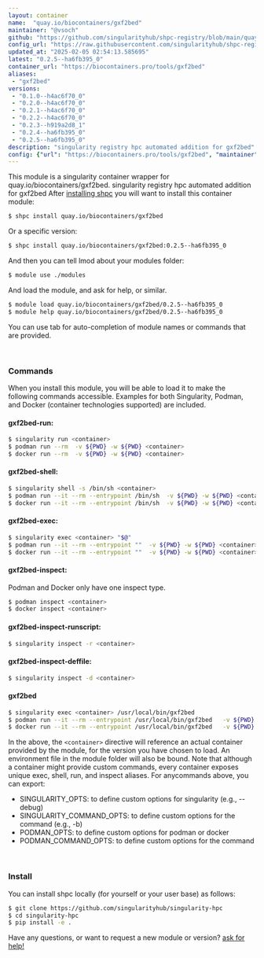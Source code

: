 ```yaml
---
layout: container
name:  "quay.io/biocontainers/gxf2bed"
maintainer: "@vsoch"
github: "https://github.com/singularityhub/shpc-registry/blob/main/quay.io/biocontainers/gxf2bed/container.yaml"
config_url: "https://raw.githubusercontent.com/singularityhub/shpc-registry/main/quay.io/biocontainers/gxf2bed/container.yaml"
updated_at: "2025-02-05 02:54:13.585695"
latest: "0.2.5--ha6fb395_0"
container_url: "https://biocontainers.pro/tools/gxf2bed"
aliases:
 - "gxf2bed"
versions:
 - "0.1.0--h4ac6f70_0"
 - "0.2.0--h4ac6f70_0"
 - "0.2.1--h4ac6f70_0"
 - "0.2.2--h4ac6f70_0"
 - "0.2.3--h919a2d8_1"
 - "0.2.4--ha6fb395_0"
 - "0.2.5--ha6fb395_0"
description: "singularity registry hpc automated addition for gxf2bed"
config: {"url": "https://biocontainers.pro/tools/gxf2bed", "maintainer": "@vsoch", "description": "singularity registry hpc automated addition for gxf2bed", "latest": {"0.2.5--ha6fb395_0": "sha256:00d3715dbb530a7b8fc7e7593fda1676aa6f7fadc5a9f82ea3b722347d6fcd1a"}, "tags": {"0.1.0--h4ac6f70_0": "sha256:8b0610cd1a25541b12e382bc35b1568815edadafd753cc3b91b401441087efff", "0.2.0--h4ac6f70_0": "sha256:b5824362836a68e71ce1c002b219023d91e8c88ed131808367ce5efbfb77df3c", "0.2.1--h4ac6f70_0": "sha256:d9ef314567e4a3c104c44e28739c21cc889bd54289583948c20e203e3b79e3ae", "0.2.2--h4ac6f70_0": "sha256:61b5e9bfde210a5bf4998da0d398cb1e6a94097f3ec71ab963eef14e919cd328", "0.2.3--h919a2d8_1": "sha256:0ce89631945422564d9645a6ac2c07aba08809062fb73a95d53f1837a54ed5f0", "0.2.4--ha6fb395_0": "sha256:465417657ded316ecadb733f100b20ef8d583439e671d1484f9d651818cec9f5", "0.2.5--ha6fb395_0": "sha256:00d3715dbb530a7b8fc7e7593fda1676aa6f7fadc5a9f82ea3b722347d6fcd1a"}, "docker": "quay.io/biocontainers/gxf2bed", "aliases": {"gxf2bed": "/usr/local/bin/gxf2bed"}}
---
```


This module is a singularity container wrapper for quay.io/biocontainers/gxf2bed.
singularity registry hpc automated addition for gxf2bed
After [installing shpc](#install) you will want to install this container module:


```bash
$ shpc install quay.io/biocontainers/gxf2bed
```

Or a specific version:

```bash
$ shpc install quay.io/biocontainers/gxf2bed:0.2.5--ha6fb395_0
```

And then you can tell lmod about your modules folder:

```bash
$ module use ./modules
```

And load the module, and ask for help, or similar.

```bash
$ module load quay.io/biocontainers/gxf2bed/0.2.5--ha6fb395_0
$ module help quay.io/biocontainers/gxf2bed/0.2.5--ha6fb395_0
```

You can use tab for auto-completion of module names or commands that are provided.

<br>

### Commands

When you install this module, you will be able to load it to make the following commands accessible.
Examples for both Singularity, Podman, and Docker (container technologies supported) are included.

#### gxf2bed-run:

```bash
$ singularity run <container>
$ podman run --rm  -v ${PWD} -w ${PWD} <container>
$ docker run --rm  -v ${PWD} -w ${PWD} <container>
```

#### gxf2bed-shell:

```bash
$ singularity shell -s /bin/sh <container>
$ podman run --it --rm --entrypoint /bin/sh  -v ${PWD} -w ${PWD} <container>
$ docker run --it --rm --entrypoint /bin/sh  -v ${PWD} -w ${PWD} <container>
```

#### gxf2bed-exec:

```bash
$ singularity exec <container> "$@"
$ podman run --it --rm --entrypoint ""  -v ${PWD} -w ${PWD} <container> "$@"
$ docker run --it --rm --entrypoint ""  -v ${PWD} -w ${PWD} <container> "$@"
```

#### gxf2bed-inspect:

Podman and Docker only have one inspect type.

```bash
$ podman inspect <container>
$ docker inspect <container>
```

#### gxf2bed-inspect-runscript:

```bash
$ singularity inspect -r <container>
```

#### gxf2bed-inspect-deffile:

```bash
$ singularity inspect -d <container>
```


#### gxf2bed

```bash
$ singularity exec <container> /usr/local/bin/gxf2bed
$ podman run --it --rm --entrypoint /usr/local/bin/gxf2bed   -v ${PWD} -w ${PWD} <container> -c " $@"
$ docker run --it --rm --entrypoint /usr/local/bin/gxf2bed   -v ${PWD} -w ${PWD} <container> -c " $@"
```



In the above, the `<container>` directive will reference an actual container provided
by the module, for the version you have chosen to load. An environment file in the
module folder will also be bound. Note that although a container
might provide custom commands, every container exposes unique exec, shell, run, and
inspect aliases. For anycommands above, you can export:

 - SINGULARITY_OPTS: to define custom options for singularity (e.g., --debug)
 - SINGULARITY_COMMAND_OPTS: to define custom options for the command (e.g., -b)
 - PODMAN_OPTS: to define custom options for podman or docker
 - PODMAN_COMMAND_OPTS: to define custom options for the command

<br>

### Install

You can install shpc locally (for yourself or your user base) as follows:

```bash
$ git clone https://github.com/singularityhub/singularity-hpc
$ cd singularity-hpc
$ pip install -e .
```

Have any questions, or want to request a new module or version? [ask for help!](https://github.com/singularityhub/singularity-hpc/issues)